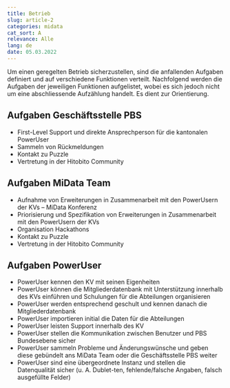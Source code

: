 ```yaml
---
title: Betrieb
slug: article-2
categories: midata
cat_sort: A
relevance: Alle
lang: de
date: 05.03.2022
---
```


Um einen geregelten Betrieb sicherzustellen, sind die anfallenden Aufgaben definiert und auf verschiedene Funktionen verteilt. Nachfolgend werden die Aufgaben der jeweiligen Funktionen aufgelistet, wobei es sich jedoch nicht um eine abschliessende Aufzählung handelt. Es dient zur Orientierung. 

## Aufgaben Geschäftsstelle PBS

* First-Level Support und direkte Ansprechperson für die kantonalen PowerUser 
*	Sammeln von Rückmeldungen 
*	Kontakt zu Puzzle 
*	Vertretung in der Hitobito Community 

## Aufgaben MiData Team

* Aufnahme von Erweiterungen in Zusammenarbeit mit den PowerUsern der KVs – MiData Konferenz
*	Priorisierung und Spezifikation von Erweiterungen in Zusammenarbeit mit den PowerUsern der KVs
*	Organisation Hackathons 
*	Kontakt zu Puzzle
*	Vertretung in der Hitobito Community 

## Aufgaben PowerUser
* PowerUser kennen den KV mit seinen Eigenheiten 
* PowerUser können die Mitgliederdatenbank mit Unterstützung innerhalb des KVs einführen und Schulungen für die Abteilungen organisieren 
*	PowerUser werden entsprechend geschult und kennen danach die Mitgliederdatenbank
*	PowerUser importieren initial die Daten für die Abteilungen 
*	PowerUser leisten Support innerhalb des KV 
*	PowerUser stellen die Kommunikation zwischen Benutzer und PBS Bundesebene sicher 
*	PowerUser sammeln Probleme und Änderungswünsche und geben diese gebündelt ans MiData Team oder die Geschäftsstelle PBS  weiter 
*	PowerUser sind eine übergeordnete Instanz und stellen die Datenqualität sicher (u. A. Dublet-ten, fehlende/falsche Angaben, falsch ausgefüllte Felder) 
